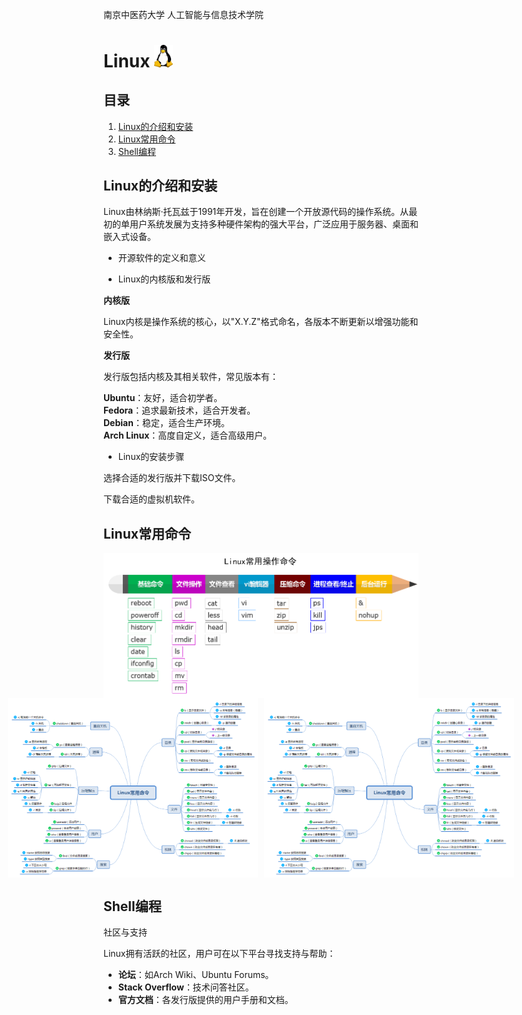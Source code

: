 南京中医药大学 人工智能与信息技术学院

# Linux <img src="figures/linux.logo.png" alt="图标" style="width:30px;" />

## 目录  

1. [Linux的介绍和安装](#Linux的介绍和安装)
2. [Linux常用命令](#Linux常用命令)
3. [Shell编程](#Shell编程)



## Linux的介绍和安装

Linux由林纳斯·托瓦兹于1991年开发，旨在创建一个开放源代码的操作系统。从最初的单用户系统发展为支持多种硬件架构的强大平台，广泛应用于服务器、桌面和嵌入式设备。  

- 开源软件的定义和意义

- Linux的内核版和发行版  

**内核版**  

Linux内核是操作系统的核心，以"X.Y.Z"格式命名，各版本不断更新以增强功能和安全性。  

**发行版** 

发行版包括内核及其相关软件，常见版本有：  

**Ubuntu**：友好，适合初学者。  
**Fedora**：追求最新技术，适合开发者。  
**Debian**：稳定，适合生产环境。  
**Arch Linux**：高度自定义，适合高级用户。  

- Linux的安装步骤  

选择合适的发行版并下载ISO文件。

下载合适的虚拟机软件。



## Linux常用命令

<div style="display: flex; justify-content: center;">  

  <img src="figures/command.png" alt="图片" style="width: 800px;" />  

</div>  

<div style="display: flex; justify-content: center;">  
  
  <img src="figures/LinuxCommand1.png" alt="图片1" style="width: 400px; margin-right: 10px;" />  
  <img src="figures/LinuxCommand2.png" alt="图片2" style="width: 400px;" />  
  
</div>  

## Shell编程


社区与支持  

Linux拥有活跃的社区，用户可在以下平台寻找支持与帮助：  

- **论坛**：如Arch Wiki、Ubuntu Forums。  
- **Stack Overflow**：技术问答社区。  
- **官方文档**：各发行版提供的用户手册和文档。
